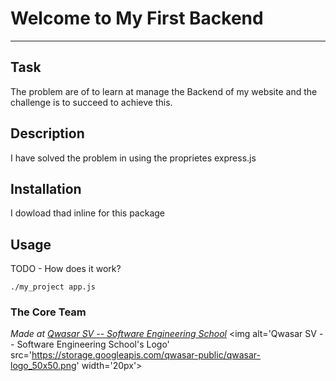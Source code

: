 # Welcome to My First Backend
***

## Task
The problem are of to learn at manage the Backend of my website and the challenge is to succeed to achieve this.

## Description
I have solved the problem in using the proprietes express.js

## Installation
I dowload thad inline for this package

## Usage
TODO - How does it work?
```
./my_project app.js
```

### The Core Team


<span><i>Made at <a href='https://qwasar.io'>Qwasar SV -- Software Engineering School</a></i></span>
<span><img alt='Qwasar SV -- Software Engineering School's Logo' src='https://storage.googleapis.com/qwasar-public/qwasar-logo_50x50.png' width='20px'></span>
